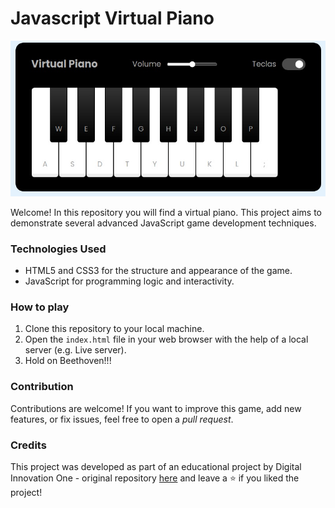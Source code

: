 # Javascript Virtual Piano

<p align="center">
  <img src="./src/images/virtual-piano.jpeg" alt="Virtual Piano img">
</p>

Welcome! In this repository you will find a virtual piano. This project aims to demonstrate several advanced JavaScript game development techniques.

### Technologies Used

- HTML5 and CSS3 for the structure and appearance of the game.
- JavaScript for programming logic and interactivity.

### How to play

1. Clone this repository to your local machine.
2. Open the `index.html` file in your web browser with the help of a local server (e.g. Live server).
3. Hold on Beethoven!!!

### Contribution

Contributions are welcome! If you want to improve this game, add new features, or fix issues, feel free to open a _pull request_.

### Credits

This project was developed as part of an educational project by Digital Innovation One - original repository [here](https://github.com/felipeAguiarCode/js-music-keyboard-virtual) and leave a ⭐️ if you liked the project!
